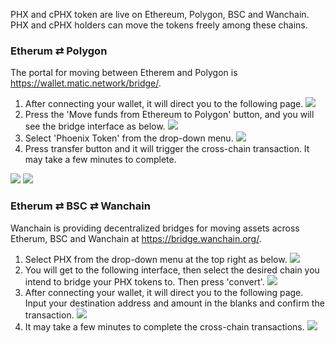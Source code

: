 PHX and cPHX token are live on Ethereum, Polygon, BSC and Wanchain. PHX and cPHX holders can move the tokens freely among these chains.

### Etherum ⇄ Polygon
The portal for moving between Etherem and Polygon is https://wallet.matic.network/bridge/.
1. After connecting your wallet, it will direct you to the following page.
![](https://z3.ax1x.com/2021/08/02/fSQi1U.png)
2. Press the 'Move funds from Ethereum to Polygon' button, and you will see the bridge interface as below.
![](https://z3.ax1x.com/2021/08/02/fS1dOg.png)
3. Select 'Phoenix Token' from the drop-down menu. 
![](https://z3.ax1x.com/2021/08/02/fS1Bwj.png)
4. Press transfer button and it will trigger the cross-chain transaction. It may take a few minutes to complete.

![](https://z3.ax1x.com/2021/08/02/fS16f0.png)
![](https://z3.ax1x.com/2021/08/02/fS1yYq.png)


### Etherum ⇄ BSC ⇄ Wanchain
Wanchain is providing decentralized bridges for moving assets across Etherum, BSC and Wanchain at https://bridge.wanchain.org/.
1. Select PHX from the drop-down menu at the top right as below. 
![](https://z3.ax1x.com/2021/08/02/fS1579.png)
2. You will get to the following interface, then select the desired chain you intend to bridge your PHX tokens to. Then press 'convert'.
![](https://z3.ax1x.com/2021/08/02/fS1bp6.png)
3. After connecting your wallet, it will direct you to the following page. Input your destination address and amount in the blanks and confirm the transaction.
![](https://z3.ax1x.com/2021/08/02/fS17fx.png)
4. It may take a few minutes to complete the cross-chain transactions.
![](https://z3.ax1x.com/2021/08/02/fS3P9P.png)
